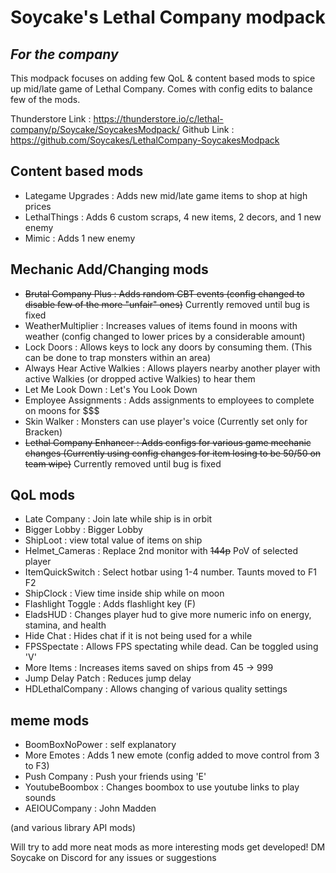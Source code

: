 # Soycake's Lethal Company modpack
## _For the company_
This modpack focuses on adding few QoL & content based mods to spice up mid/late game of Lethal Company.
Comes with config edits to balance few of the mods.

Thunderstore Link : https://thunderstore.io/c/lethal-company/p/Soycake/SoycakesModpack/
Github Link : https://github.com/Soycakes/LethalCompany-SoycakesModpack

## Content based mods
- Lategame Upgrades : Adds new mid/late game items to shop at high prices
- LethalThings : Adds 6 custom scraps, 4 new items, 2 decors, and 1 new enemy
- Mimic : Adds 1 new enemy

## Mechanic Add/Changing mods
- ~~Brutal Company Plus : Adds random CBT events (config changed to disable few of the more "unfair" ones)~~ Currently removed until bug is fixed
- WeatherMultiplier : Increases values of items found in moons with weather (config changed to lower prices by a considerable amount)
- Lock Doors : Allows keys to lock any doors by consuming them. (This can be done to trap monsters within an area)
- Always Hear Active Walkies : Allows players nearby another player with active Walkies (or dropped active Walkies) to hear them
- Let Me Look Down : Let's You Look Down
- Employee Assignments : Adds assignments to employees to complete on moons for $$$
- Skin Walker : Monsters can use player's voice (Currently set only for Bracken)
- ~~Lethal Company Enhancer : Adds configs for various game mechanic changes (Currently using config changes for item losing to be 50/50 on team wipe)~~ Currently removed until bug is fixed

## QoL mods
- Late Company : Join late while ship is in orbit
- Bigger Lobby : Bigger Lobby
- ShipLoot : view total value of items on ship
- Helmet_Cameras : Replace 2nd monitor with ~~144p~~ PoV of selected player
- ItemQuickSwitch : Select hotbar using 1-4 number. Taunts moved to F1 F2
- ShipClock : View time inside ship while on moon
- Flashlight Toggle : Adds flashlight key (F)
- EladsHUD : Changes player hud to give more numeric info on energy, stamina, and health
- Hide Chat : Hides chat if it is not being used for a while
- FPSSpectate : Allows FPS spectating while dead. Can be toggled using 'V'
- More Items : Increases items saved on ships from 45 -> 999
- Jump Delay Patch : Reduces jump delay
- HDLethalCompany : Allows changing of various quality settings

## meme mods
- BoomBoxNoPower : self explanatory
- More Emotes : Adds 1 new emote (config added to move control from 3 to F3)
- Push Company : Push your friends using 'E'
- YoutubeBoombox : Changes boombox to use youtube links to play sounds
- AEIOUCompany : John Madden

(and various library API mods)

Will try to add more neat mods as more interesting mods get developed!
DM Soycake on Discord for any issues or suggestions